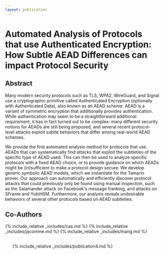 ```yaml
---
layout: publication
---
```


# Automated Analysis of Protocols that use Authenticated Encryption: How Subtle AEAD Differences can impact Protocol Security

<h2> Abstract </h2>

Many modern security protocols such as TLS, WPA2, WireGuard, and Signal use a cryptographic primitive called Authenticated Encryption (optionally with Authenticated Data), also known as an AEAD scheme. AEAD is a variant of symmetric encryption that additionally provides authentication. While authentication may seem to be a straightforward additional requirement, it has in fact turned out to be complex: many different security notions for AEADs are still being proposed, and several recent protocol-level attacks exploit subtle behaviors that differ among real-world AEAD schemes.

We provide the first automated analysis method for protocols that use AEADs that can systematically find attacks that exploit the subtleties of the specific type of AEAD used. This can then be used to analyze specific protocols with a fixed AEAD choice, or to provide guidance on which AEADs might be (in)sufficient to make a protocol design secure. We develop generic symbolic AEAD models, which we instantiate for the Tamarin prover. Our approach can automatically and efficiently discover protocol attacks that could previously only be found using manual inspection, such as the Salamander attack on Facebook's message franking, and attacks on SFrame and YubiHSM. Furthermore, our analysis reveals undesirable behaviors of several other protocols based on AEAD subtleties.

<h2> Co-Authors </h2>

<div class="coolcontainer">
{% include_relative _includes/cas.md %}
{% include_relative _includes/jacomme.md %}
{% include_relative _includes/mang.md %}
</div>
<br>
<div class="publications">
<ol class="bibliography">

{% include_relative _includes/publication4.md %}
<br>

</ol>
</div>

